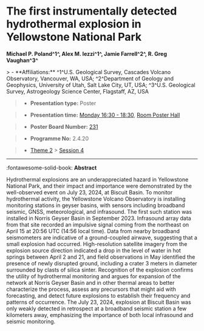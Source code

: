 # The first instrumentally detected hydrothermal explosion in Yellowstone National Park

**Michael P. Poland^1^, Alex M. Iezzi^1^, Jamie Farrell^2^, R. Greg Vaughan^3^**

<!-- more -->> - **Affiliations:** ^1^U.S. Geological Survey, Cascades Volcano Observatory, Vancouver, WA, USA; ^2^Department of Geology and Geophysics, University of Utah, Salt Lake City, UT, USA; ^3^U.S. Geological Survey, Astrogeology Science Center, Flagstaff, AZ, USA 

> - **Presentation type:** Poster

> - **Presentation time:** [Monday 16:30 - 18:30](../sessions_comparison.md#__tabbed_1_6), [Room Poster Hall](../maps_venue.md#__tabbed_1_1)

> - **Poster Board Number:** [231](../map_poster_boards.md#monday)

> - **Programme No:** 2.4.20

> - [Theme 2](../theme2.md) > [Session 4](../sessions/session-2-4.md)

--- 

:fontawesome-solid-book: **Abstract**

Hydrothermal explosions are an underappreciated hazard in Yellowstone National Park, and their impact and importance were demonstrated by the well-observed event on July 23, 2024, at Biscuit Basin. To monitor hydrothermal activity, the Yellowstone Volcano Observatory is installing monitoring stations in geyser basins, with sensors including broadband seismic, GNSS, meteorological, and infrasound. The first such station was installed in Norris Geyser Basin in September 2023. Infrasound array data from that site recorded an impulsive signal coming from the northeast on April 15 at 20:56 UTC (14:56 local time). Data from nearby broadband seismometers are indicative of a ground-coupled airwave, suggesting that a small explosion had occurred. High-resolution satellite imagery from the explosion source direction indicated a drop in the level of water in hot springs between April 2 and 21, and field observations in May identified the presence of newly disrupted ground, including a crater 3 meters in diameter surrounded by clasts of silica sinter. Recognition of the explosion confirms the utility of hydrothermal monitoring and argues for expansion of the network at Norris Geyser Basin and in other thermal areas to better characterize the process, assess any precursors that might aid with forecasting, and detect future explosions to establish their frequency and patterns of occurrence. The July 23, 2024, explosion at Biscuit Basin was only weakly detected in retrospect at a broadband seismic station a few kilometers away, emphasizing the importance of both local infrasound and seismic monitoring.

